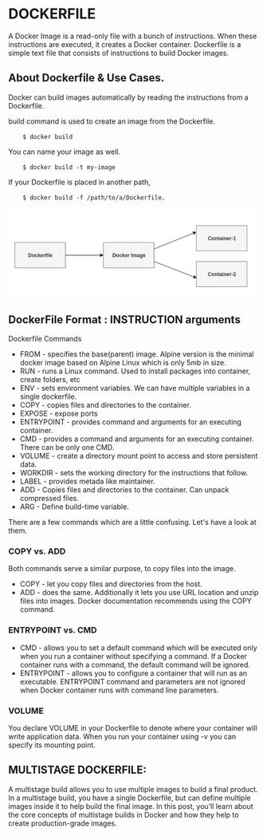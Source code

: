 # DOCKERFILE

A Docker Image is a read-only file with a bunch of instructions. When these instructions are executed, it creates a Docker container. Dockerfile is a simple text file that consists of instructions to build Docker images.

## About Dockerfile & Use Cases.
Docker can build images automatically by reading the instructions from a Dockerfile.
  
build command is used to create an image from the Dockerfile.

        $ docker build 

You can name your image as well.

        $ docker build -t my-image 

If your Dockerfile is placed in another path,

        $ docker build -f /path/to/a/Dockerfile. 

![](Images/docker5.png)

## DockerFile Format : INSTRUCTION arguments

Dockerfile Commands
- FROM - specifies the base(parent) image. Alpine version is the minimal docker image based on Alpine Linux which is only 5mb in size.
- RUN - runs a Linux command. Used to install packages into container, create folders, etc
- ENV - sets environment variables. We can have multiple variables in a single dockerfile.
- COPY - copies files and directories to the container.
- EXPOSE - expose ports
- ENTRYPOINT - provides command and arguments for an executing container.
- CMD - provides a command and arguments for an executing container. There can be only one CMD.
- VOLUME - create a directory mount point to access and store persistent data.
- WORKDIR - sets the working directory for the instructions that follow.
- LABEL - provides metada like maintainer.
- ADD - Copies files and directories to the container. Can unpack compressed files.
- ARG - Define build-time variable.

There are a few commands which are a little confusing. Let's have a look at them.

### COPY vs. ADD
Both commands serve a similar purpose, to copy files into the image.
- COPY - let you copy files and directories from the host.
- ADD - does the same. Additionally it lets you use URL location and unzip files into images.
Docker documentation recommends using the COPY command.

### ENTRYPOINT vs. CMD
- CMD - allows you to set a default command which will be executed only when you run a container without specifying a command. If a Docker container runs with a command, the default command will be ignored.
- ENTRYPOINT - allows you to configure a container that will run as an executable. ENTRYPOINT command and parameters are not ignored when Docker container runs with command line parameters.

### VOLUME
You declare VOLUME  in your Dockerfile to denote where your container will write application data. When you run your container using -v   you can specify its mounting point.

## MULTISTAGE DOCKERFILE:	
A multistage build allows you to use multiple images to build a final product. In a multistage build, you have a single Dockerfile, but can define multiple images inside it to help build the final image. In this post, you’ll learn about the core concepts of multistage builds in Docker and how they help to create production-grade images.
